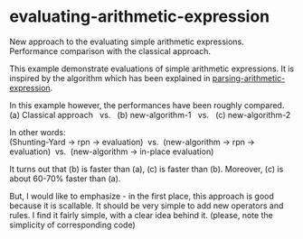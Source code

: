 # evaluating-arithmetic-expression
New approach to the evaluating simple arithmetic expressions. Performance comparison with the classical approach.

This example demonstrate evaluations of simple arithmetic expressions. It is inspired by the algorithm which has been explained in <a href="https://github.com/sasamil/parsing-arithmetic-expression">parsing-arithmetic-expression</a>. 

In this example however, the performances have been roughly compared.<br>(a) Classical approach&nbsp;&nbsp;&nbsp;vs.&nbsp;&nbsp;&nbsp;(b) new-algorithm-1&nbsp;&nbsp;&nbsp;vs.&nbsp;&nbsp;&nbsp;(c) new-algorithm-2

In other words:<br>(Shunting-Yard -> rpn -> evaluation)&nbsp;&nbsp;vs.&nbsp;&nbsp;(new-algorithm -> rpn -> evaluation)&nbsp;&nbsp;vs.&nbsp;&nbsp;(new-algorithm -> in-place evaluation)

It turns out that (b) is faster than (a), (c) is faster than (b). Moreover, (c) is about 60-70% faster than (a).

But, I would like to emphasize - in the first place, this approach is good because it is scallable. It should be very simple to add new operators and rules. I find it fairly simple, with a clear idea behind it. (please, note the simplicity of corresponding code)
